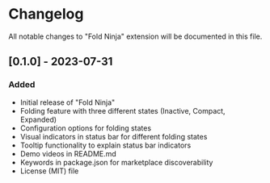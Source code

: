 # Changelog

All notable changes to "Fold Ninja" extension will be documented in this file.

## [0.1.0] - 2023-07-31

### Added
- Initial release of "Fold Ninja"
- Folding feature with three different states (Inactive, Compact, Expanded)
- Configuration options for folding states
- Visual indicators in status bar for different folding states
- Tooltip functionality to explain status bar indicators
- Demo videos in README.md
- Keywords in package.json for marketplace discoverability
- License (MIT) file
